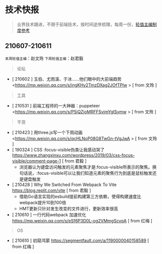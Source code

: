 # 技术快报

> 业界技术跟进，不限于前端技术，按时间逆序梳理，每周一份，[轮值主编制度参考](./editors.md)


## 210607-210611

`本周轮值主编`：赵文玲 `下周轮值主编`：赵君毅

> 论坛
* [ 210602 ] 玉伯、尤雨溪、于冰……他们眼中的大前端趋势 <https://mp.weixin.qq.com/s/ingKHy2TmzDXag2JOfTPlw > [ from 文玲 ]

> 工具
* [ 210531 ] 前端工程师的一大神器：puppeteer <https://mp.weixin.qq.com/s/P5jQZjoMRFFSvjmYgISymw > [ from 文玲 ]

> 干货
* [ 210423 ] 用three.js写一个下雨动画 <https://mp.weixin.qq.com/s/qcHLNoP08G8TwGn-tVgJwA > [ from 文玲 ]
* [ 190324 ] CSS :focus-visible伪类让我感动哭了 <https://www.zhangxinxu.com/wordpress/2019/03/css-focus-visible/comment-page-1>  [ from 君毅 ]
    * 浏览器认为键盘访问触发的元素聚焦才是:focus-visible所表示的聚焦。换句话说，:focus-visible可以让我们知道元素的聚焦行为到底是鼠标触发还是键盘触发
* [ 210428 ] Why We Switched From Webpack To Vite <https://blog.replit.com/vite>  [ from 君毅 ]
    * 借助Go语言实现的esbuild提前构建第三方依赖，使得构建速度比webpack提升10到100倍
    * HMT更新只针对发生改变的文件进行，更新效率很高
* [ 210610 ] 一行代码webpack 加速优化 <https://mp.weixin.qq.com/s/eSf6P3D0L-og2VMmgScvqA> [ from 红梅 ]

> OS
* [ 210610 ] 初窥鸿蒙 <https://segmentfault.com/a/1190000040158589> [ from 红梅 ]
